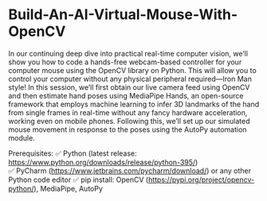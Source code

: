 # Build-An-AI-Virtual-Mouse-With-OpenCV
In our continuing deep dive into practical real-time computer vision, we’ll show you how to code a hands-free webcam-based controller for your computer mouse using the OpenCV library on Python. This will allow you to control your computer without any physical peripheral required—Iron Man style!  In this session, we’ll first obtain our live camera feed using OpenCV and then estimate hand poses using MediaPipe Hands, an open-source framework that employs machine learning to infer 3D landmarks of the hand from single frames in real-time without any fancy hardware acceleration, working even on mobile phones. Following this, we’ll set up our simulated mouse movement in response to the poses using the AutoPy automation module.  

Prerequisites: 
✅ Python (latest release: https://www.python.org/downloads/release/python-395/)  
✅ PyCharm (https://www.jetbrains.com/pycharm/download/) or any other Python code editor 
✅ pip install: OpenCV (https://pypi.org/project/opencv-python/), MediaPipe, AutoPy  



